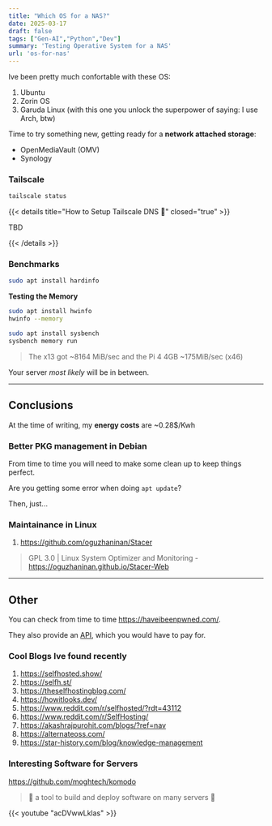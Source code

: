```yaml
---
title: "Which OS for a NAS?"
date: 2025-03-17
draft: false
tags: ["Gen-AI","Python","Dev"]
summary: 'Testing Operative System for a NAS'
url: 'os-for-nas'
---
```


Ive been pretty much confortable with these OS:

1. Ubuntu
2. Zorin OS
3. Garuda Linux (with this one you unlock the superpower of saying: I use Arch, btw)


Time to try something new, getting ready for a **network attached storage**:

* OpenMediaVault (OMV)
* Synology

### Tailscale

```sh
tailscale status
```

{{< details title="How to Setup Tailscale DNS 📌" closed="true" >}}

TBD

{{< /details >}}

### Benchmarks

```sh
sudo apt install hardinfo
```

**Testing the Memory**

```sh
sudo apt install hwinfo
hwinfo --memory

sudo apt install sysbench
sysbench memory run
```

> The x13 got ~8164 MiB/sec and the Pi 4 4GB ~175MiB/sec (x46)

Your server *most likely* will be in between.

---

## Conclusions

At the time of writing, my **energy costs** are ~0.28$/Kwh


### Better PKG management in Debian

From time to time you will need to make some clean up to keep things perfect.

Are you getting some error when doing `apt update`?

Then, just...

### Maintainance in Linux

1. https://github.com/oguzhaninan/Stacer

> GPL 3.0 |  Linux System Optimizer and Monitoring - https://oguzhaninan.github.io/Stacer-Web 


---

## Other 

You can check from time to time https://haveibeenpwned.com/.

They also provide an [API](https://haveibeenpwned.com/API/Key), which you would have to pay for.

### Cool Blogs Ive found recently

1. https://selfhosted.show/
2. https://selfh.st/
3. https://theselfhostingblog.com/
4. https://howitlooks.dev/
5. https://www.reddit.com/r/selfhosted/?rdt=43112
6. https://www.reddit.com/r/SelfHosting/
7. https://akashrajpurohit.com/blogs/?ref=nav
8. https://alternateoss.com/
9. https://star-history.com/blog/knowledge-management

### Interesting Software for Servers

https://github.com/moghtech/komodo

> 🦎 a tool to build and deploy software on many servers 🦎

<!-- https://www.youtube.com/watch?v=acDVwwLklas -->
{{< youtube "acDVwwLklas" >}}